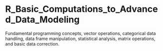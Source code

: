 # R_Basic_Computations_to_Advanced_Data_Modeling
Fundamental programming concepts, vector operations, categorical data handling, data frame manipulation, statistical analysis, matrix operations, and basic data correction.

